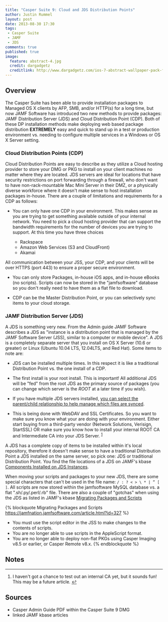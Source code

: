 ```yaml
---
title: "Casper Suite 9: Cloud and JDS Distribution Points"
author: Justin Rummel
layout: post
date: 2013-08-30 17:30
tags: 
 - Casper Suite
 - JAMF
 - JDS
comments: true
published: true
image:
  feature: abstract-4.jpg
  credit: dargadgetz
  creditlink: http://www.dargadgetz.com/ios-7-abstract-wallpaper-pack-for-iphone-5-and-ipod-touch-retina/
---
```

## Overview

The Casper Suite has been able to provide installation packages to Managed OS X clients by AFP, SMB, and/or HTTP(s) for a long time, but now JAMF Software has introduced two new methods to provide packages: JAMF Distribution Server (JDS) and Cloud Distribution Point (CDP).  Both of these DP installation methods make deploying web based package distribution **EXTREMELY** easy and quick to stand up in a test or production environment vs. needing to configure multiple services in a Windows or OS X Server setting. 

### Cloud Distribution Points (CDP)

Cloud Distribution Points are easy to describe as they utilize a Cloud hosting provider to store your DMG or PKG to install on your client machines no matter where they are located.  JDS servers are ideal for locations that have security restrictions on port forwarding through a firewall, who don't want to have non-rack-mountable Mac Mini Server in their DMZ, or a physically diverse workforce where it doesn't make sense to host installation packages in-house.  There are a couple of limitations and requirements for a CDP as follows: 

-	You can only have one CDP in your environment.  This makes sense as you are trying to get something available outside of your internal network.  You need to pick a cloud hosting provider that can support the bandwidth requirements for the number of devices you are trying to support.  At this time you have three choices

	*	Rackspace
	*	Amazon Web Services (S3 and CloudFront)
	*	Akamai

All communication between your JSS, your CDP, and your clients will be over HTTPS (port 443) to ensure a proper secure environment.

-	You can only store Packages, in-house iOS apps, and in-house eBooks (no scripts).  Scripts can now be stored in the "jamfsoftware" database so you don't really need to have them as a flat file to download. 

-	CDP can be the Master Distribution Point, or you can selectively sync items to your cloud storage. 

### JAMF Distribution Server (JDS)

A JDS is something very new.  From the Admin guide JAMF Software describes a JDS as "instance is a distribution point that is managed by the JAMF Software Server (JSS), similar to a computer or mobile device".  A JDS is a completely separate server that you install on OS X Server (10.6 or greater) or Linux (Ubuntu 10.04 LTS, 12.04LTS, and Red Hat). Some items to note are: 

-	JDS can be installed multiple times.  In this respect it is like a traditional Distribution Point vs. the one install of a CDP.

-	The first install is your root install.  This is important!  All additional JDS will be "fed" from the root JDS as the primary source of packages (you can change which server is the *ROOT* at a later time if you wish).

-	If you have multiple JDS servers installed, [you can select the parent/child relationship to help manage which files are synced][330]. 

-	This is being done with WebDAV and SSL Certificates.  So you want to make sure you know what your are doing with your environment.  Either start buying from a third-party vendor (Network Solutions, Verisign, StartSSL) OR make sure you know how to install your internal ROOT CA and Intermediate CA into your JDS Server.&nbsp;<sup id="fnr1-2013-08-30">[1]</sup>

A JDS has a complete copy of items to be installed within it's local repository, therefore it doesn't make sense to have a traditional Distribution Point a JDS installed on the same server, so pick one: JDS or traditional Distribution Point.  You find the file locations of a JDS on JAMF's kbase [Components Installed on JDS Instances][339].

When moving your scripts and packages to your new JDS, there are some special characters that can't be used in the file name: ```/ : ? < > \ * | ” [ ]```.  All scripts are now stored within the jamfsoftware MySQL database vs. a flat ".sh/.py/.perl/.rb" file.  There are also a couple of "gotchas" when using the JDS as listed in JAMF's kbase [Migrating Packages and Scripts][327]

{% blockquote Migrating Packages and Scripts https://jamfnation.jamfsoftware.com/article.html?id=327 %}
-	You must use the script editor in the JSS to make changes to the contents of scripts.
-	You are no longer able to use scripts in the AppleScript format.
-	You are no longer able to deploy non-flat PKGs using Casper Imaging v8.5 or earlier, or Casper Remote v8.x.
{% endblockquote %}

## Notes

<div class="footnotes">
<hr />
<ol>
	<li id="fn1-2013-08-30">
		<p>I haven't got a chance to test out an internal CA yet, but it sounds fun!  This may be a future article.&nbsp;<a href="#fnr1-2013-08-30" class="footnoteBackLink" title="Jump back to footnote 1 in the text.">&#8617;</a></p>
	</li>
</ol>
</div>


## Sources

-	Casper Admin Guide PDF within the Casper Suite 9 DMG
-	linked JAMF kbase articles

[1]: #fn1-2013-08-30

[339]: https://jamfnation.jamfsoftware.com/article.html?id=339 
[327]: https://jamfnation.jamfsoftware.com/article.html?id=327 
[330]: https://jamfnation.jamfsoftware.com/article.html?id=330